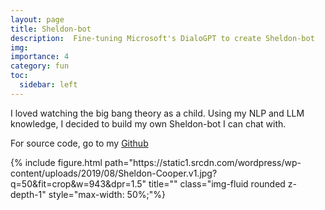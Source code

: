```yaml
---
layout: page
title: Sheldon-bot
description:  Fine-tuning Microsoft's DialoGPT to create Sheldon-bot
img:
importance: 4
category: fun
toc:
  sidebar: left
---
```


I loved watching the big bang theory as a child.
Using my NLP and LLM knowledge, I decided to build my own Sheldon-bot I can chat with.

For source code, go to my [Github](https://www.github.com/hyeniii/sheldon-bot)

<div class="col-sm-8 mt-3 mt-md-0" style="float: left; margin-right: 20px;" >
    {% include figure.html path="https://static1.srcdn.com/wordpress/wp-content/uploads/2019/08/Sheldon-Cooper.v1.jpg?q=50&fit=crop&w=943&dpr=1.5" title="" class="img-fluid rounded z-depth-1" style="max-width: 50%;"%}
</div>
